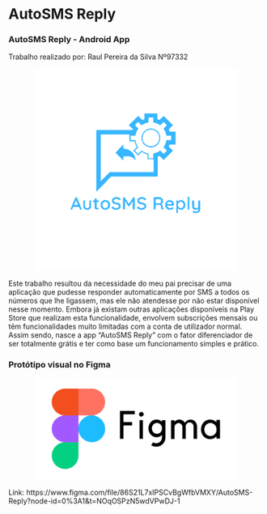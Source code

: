 # AutoSMS Reply
<h3>AutoSMS Reply - Android App</h3>
Trabalho realizado por: Raul Pereira da Silva Nº97332

<p align="center">
  <img width="400px" height="auto" src="./AutoSMS%20Reply%20Logo.png" alt="AutoSMS Reply Logo">
</p>

<p>
Este trabalho resultou da necessidade do meu pai precisar de uma aplicação que pudesse responder automaticamente por SMS a todos os números que lhe ligassem, mas ele não atendesse por não estar disponível nesse momento.
Embora já existam outras aplicações disponíveis na Play Store que realizam esta funcionalidade, envolvem subscrições mensais ou têm funcionalidades muito limitadas com a conta de utilizador normal.
Assim sendo, nasce a app “AutoSMS Reply” com o fator diferenciador de ser totalmente grátis e ter como base um funcionamento simples e prático.
</p>

<h3>Protótipo visual no Figma</h3>

<p align="center">
  <img width="400px" height="auto" src="./Figma%20Logo.png" alt="Figma Logo">
</p>

<p>
Link: https://www.figma.com/file/86S21L7xIPSCvBgWfbVMXY/AutoSMS-Reply?node-id=0%3A1&t=NOqOSPzN5wdVPwDJ-1
</p>

